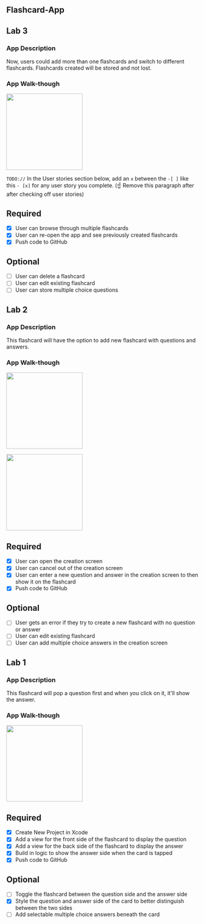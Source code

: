 ## Flashcard-App
## Lab 3

### App Description
Now, users could add more than one flashcards and switch to different flashcards. Flashcards created will be stored and not lost.

### App Walk-though

<img src="https://user-images.githubusercontent.com/64238008/160052859-4bcc37f3-15c6-4a7b-a394-823b55f4314f.gif" width=200><br>

`TODO://` In the User stories section below, add an `x` between the `-[ ]` like this `- [x]` for any user story you complete. (☝️ Remove this paragraph after after checking off user stories)

## Required
- [x] User can browse through multiple flashcards
- [x] User can re-open the app and see previously created flashcards
- [x] Push code to GitHub
## Optional
- [ ] User can delete a flashcard
- [ ] User can edit existing flashcard
- [ ] User can store multiple choice questions
## Lab 2

### App Description
This flashcard will have the option to add new flashcard with questions and answers.

### App Walk-though


<img src=https://user-images.githubusercontent.com/64238008/158082344-811de787-8df0-4276-8755-2ff473f7e298.gif width=200><br>

<img src=https://user-images.githubusercontent.com/64238008/159142916-9e8e1cb6-a171-4b6e-8d6b-206e6666dd3e.gif width=200><br>




## Required
- [x] User can open the creation screen
- [x] User can cancel out of the creation screen
- [x] User can enter a new question and answer in the creation screen to then show it on the flashcard
- [x] Push code to GitHub
## Optional
- [ ] User gets an error if they try to create a new flashcard with no question or answer
- [ ] User can edit existing flashcard
- [ ] User can add multiple choice answers in the creation screen
## Lab 1

### App Description
This flashcard will pop a question first and when you click on it, it'll show the answer.

### App Walk-though


<img src=https://user-images.githubusercontent.com/64238008/155857396-fca7b8e0-5f7c-4180-bb84-18825668a71e.gif width="200">



## Required
- [x] Create New Project in Xcode
- [x] Add a view for the front side of the flashcard to display the question
- [x] Add a view for the back side of the flashcard to display the answer
- [x] Build in logic to show the answer side when the card is tapped
- [x] Push code to GitHub

## Optional
- [ ] Toggle the flashcard between the question side and the answer side
- [x] Style the question and answer side of the card to better distinguish between the two sides
- [ ] Add selectable multiple choice answers beneath the card
